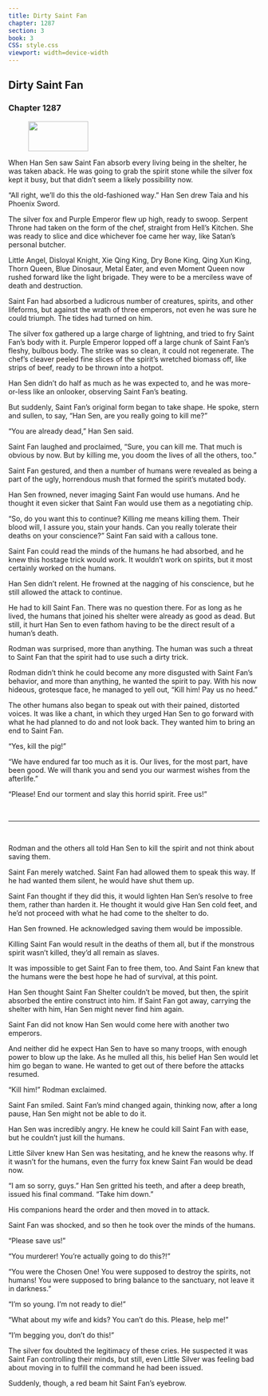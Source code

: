```yaml
---
title: Dirty Saint Fan
chapter: 1287
section: 3
book: 3
CSS: style.css
viewport: width=device-width
---
```


## Dirty Saint Fan

### Chapter 1287

<figure>
	<img src="../Images/gem.gif" alt="" id="gem" width="120" height="60" />
</figure>

When Han Sen saw Saint Fan absorb every living being in the shelter, he was taken aback. He was going to grab the spirit stone while the silver fox kept it busy, but that didn’t seem a likely possibility now.

“All right, we’ll do this the old-fashioned way.” Han Sen drew Taia and his Phoenix Sword.

The silver fox and Purple Emperor flew up high, ready to swoop. Serpent Throne had taken on the form of the chef, straight from Hell’s Kitchen. She was ready to slice and dice whichever foe came her way, like Satan’s personal butcher.

Little Angel, Disloyal Knight, Xie Qing King, Dry Bone King, Qing Xun King, Thorn Queen, Blue Dinosaur, Metal Eater, and even Moment Queen now rushed forward like the light brigade. They were to be a merciless wave of death and destruction.

Saint Fan had absorbed a ludicrous number of creatures, spirits, and other lifeforms, but against the wrath of three emperors, not even he was sure he could triumph. The tides had turned on him.

The silver fox gathered up a large charge of lightning, and tried to fry Saint Fan’s body with it. Purple Emperor lopped off a large chunk of Saint Fan’s fleshy, bulbous body. The strike was so clean, it could not regenerate. The chef’s cleaver peeled fine slices of the spirit’s wretched biomass off, like strips of beef, ready to be thrown into a hotpot.

Han Sen didn’t do half as much as he was expected to, and he was more-or-less like an onlooker, observing Saint Fan’s beating.

But suddenly, Saint Fan’s original form began to take shape. He spoke, stern and sullen, to say, “Han Sen, are you really going to kill me?”

“You are already dead,” Han Sen said.

Saint Fan laughed and proclaimed, “Sure, you can kill me. That much is obvious by now. But by killing me, you doom the lives of all the others, too.”

Saint Fan gestured, and then a number of humans were revealed as being a part of the ugly, horrendous mush that formed the spirit’s mutated body.

Han Sen frowned, never imaging Saint Fan would use humans. And he thought it even sicker that Saint Fan would use them as a negotiating chip.

“So, do you want this to continue? Killing me means killing them. Their blood will, I assure you, stain your hands. Can you really tolerate their deaths on your conscience?” Saint Fan said with a callous tone.

Saint Fan could read the minds of the humans he had absorbed, and he knew this hostage trick would work. It wouldn’t work on spirits, but it most certainly worked on the humans.

Han Sen didn’t relent. He frowned at the nagging of his conscience, but he still allowed the attack to continue.

He had to kill Saint Fan. There was no question there. For as long as he lived, the humans that joined his shelter were already as good as dead. But still, it hurt Han Sen to even fathom having to be the direct result of a human’s death.

Rodman was surprised, more than anything. The human was such a threat to Saint Fan that the spirit had to use such a dirty trick.

Rodman didn’t think he could become any more disgusted with Saint Fan’s behavior, and more than anything, he wanted the spirit to pay. With his now hideous, grotesque face, he managed to yell out, “Kill him! Pay us no heed.”

The other humans also began to speak out with their pained, distorted voices. It was like a chant, in which they urged Han Sen to go forward with what he had planned to do and not look back. They wanted him to bring an end to Saint Fan.

“Yes, kill the pig!”

“We have endured far too much as it is. Our lives, for the most part, have been good. We will thank you and send you our warmest wishes from the afterlife.”

“Please! End our torment and slay this horrid spirit. Free us!”

<br>

*****

<br>

Rodman and the others all told Han Sen to kill the spirit and not think about saving them.

Saint Fan merely watched. Saint Fan had allowed them to speak this way. If he had wanted them silent, he would have shut them up.

Saint Fan thought if they did this, it would lighten Han Sen’s resolve to free them, rather than harden it. He thought it would give Han Sen cold feet, and he’d not proceed with what he had come to the shelter to do.

Han Sen frowned. He acknowledged saving them would be impossible.

Killing Saint Fan would result in the deaths of them all, but if the monstrous spirit wasn’t killed, they’d all remain as slaves.

It was impossible to get Saint Fan to free them, too. And Saint Fan knew that the humans were the best hope he had of survival, at this point.

Han Sen thought Saint Fan Shelter couldn’t be moved, but then, the spirit absorbed the entire construct into him. If Saint Fan got away, carrying the shelter with him, Han Sen might never find him again.

Saint Fan did not know Han Sen would come here with another two emperors.

And neither did he expect Han Sen to have so many troops, with enough power to blow up the lake. As he mulled all this, his belief Han Sen would let him go began to wane. He wanted to get out of there before the attacks resumed.

“Kill him!” Rodman exclaimed.

Saint Fan smiled. Saint Fan’s mind changed again, thinking now, after a long pause, Han Sen might not be able to do it.

Han Sen was incredibly angry. He knew he could kill Saint Fan with ease, but he couldn’t just kill the humans.

Little Silver knew Han Sen was hesitating, and he knew the reasons why. If it wasn’t for the humans, even the furry fox knew Saint Fan would be dead now.

“I am so sorry, guys.” Han Sen gritted his teeth, and after a deep breath, issued his final command. “Take him down.”

His companions heard the order and then moved in to attack.

Saint Fan was shocked, and so then he took over the minds of the humans.

“Please save us!”

“You murderer! You’re actually going to do this?!”

“You were the Chosen One! You were supposed to destroy the spirits, not humans! You were supposed to bring balance to the sanctuary, not leave it in darkness.”

“I’m so young. I’m not ready to die!”

“What about my wife and kids? You can’t do this. Please, help me!”

“I’m begging you, don’t do this!”

The silver fox doubted the legitimacy of these cries. He suspected it was Saint Fan controlling their minds, but still, even Little Silver was feeling bad about moving in to fulfill the command he had been issued.

Suddenly, though, a red beam hit Saint Fan’s eyebrow.